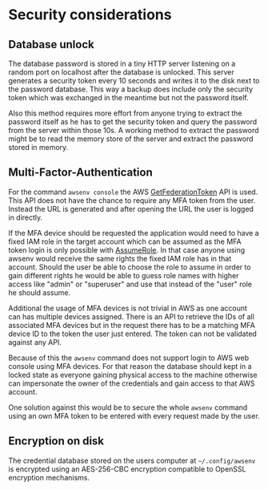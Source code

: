 # Security considerations

## Database unlock
The database password is stored in a tiny HTTP server listening on a random port on localhost after the database is unlocked. This server generates a security token every 10 seconds and writes it to the disk next to the password database. This way a backup does include only the security token which was exchanged in the meantime but not the password itself.

Also this method requires more effort from anyone trying to extract the password itself as he has to get the security token and query the password from the server within those 10s. A working method to extract the password might be to read the memory store of the server and extract the password stored in memory.

## Multi-Factor-Authentication
For the command `awsenv console` the AWS [GetFederationToken](http://docs.aws.amazon.com/STS/latest/APIReference/API_GetFederationToken.html) API is used. This API does not have the chance to require any MFA token from the user. Instead the URL is generated and after opening the URL the user is logged in directly.

If the MFA device should be requested the application would need to have a fixed IAM role in the target account which can be assumed as the MFA token login is only possible with [AssumeRole](http://docs.aws.amazon.com/STS/latest/APIReference/API_AssumeRole.html). In that case anyone using awsenv would receive the same rights the fixed IAM role has in that account. Should the user be able to choose the role to assume in order to gain different rights he would be able to guess role names with higher access like "admin" or "superuser" and use that instead of the "user" role he should assume.

Additional the usage of MFA devices is not trivial in AWS as one account can has multiple devices assigned. There is an API to retrieve the IDs of all associated MFA devices but in the request there has to be a matching MFA device ID to the token the user just entered. The token can not be validated against any API.

Because of this the `awsenv` command does not support login to AWS web console using MFA devices. For that reason the database should kept in a locked state as everyone gaining physical access to the machine otherwise can impersonate the owner of the credentials and gain access to that AWS account.

One solution against this would be to secure the whole `awsenv` command using an own MFA token to be entered with every request made by the user.

## Encryption on disk
The credential database stored on the users computer at `~/.config/awsenv` is encrypted using an AES-256-CBC encryption compatible to OpenSSL encryption mechanisms.
